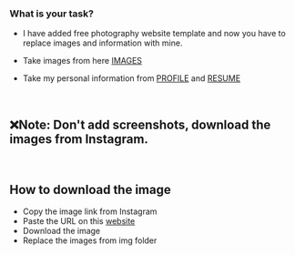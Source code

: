 ### What is your task?

- I have added free photography website template and now you have to replace images and information with mine.

- Take images from here [IMAGES](https://github.com/0AIB/Lx-Gallery/tree/master/my%20image)

- Take my personal information from [PROFILE](https://github.com/avinash201199) and [RESUME](https://drive.google.com/file/d/1K4-g2LlUJFHv-JzBtrBBSeBOUiRN1-iQ/view)

<br>

## ❌Note: Don't add screenshots, download the images from Instagram.
<br>

## How to download the image

- Copy the image link from Instagram
- Paste the URL on this [website](https://en.savefrom.net/7/download-from-instagram)
- Download the image
- Replace the images from img folder



